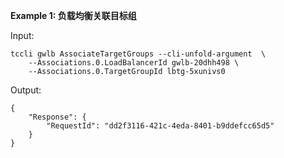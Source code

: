 **Example 1: 负载均衡关联目标组**



Input: 

```
tccli gwlb AssociateTargetGroups --cli-unfold-argument  \
    --Associations.0.LoadBalancerId gwlb-20dhh498 \
    --Associations.0.TargetGroupId lbtg-5xunivs0
```

Output: 
```
{
    "Response": {
        "RequestId": "dd2f3116-421c-4eda-8401-b9ddefcc65d5"
    }
}
```

